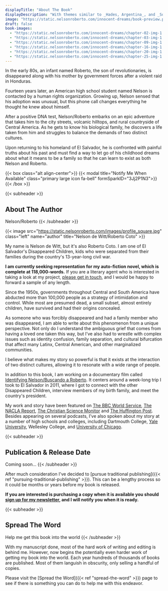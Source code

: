 ```yaml
---
displayTitle: "About The Book"
displayDescription: "With themes similar to _Hades, Argentina_, and _Solito_, _**Waking From Innocent Dreams**_ combines memoir with magical realism and historical fiction. It explores the phenomenon of forced disappearances and asks the question, “Can a family reunited in the aftermath of war ever truly heal their broken bonds?"
image: "https://static.nelsonroberto.com/innocent-dreams/book-preview.png"
draft: false
book-images:
  - "https://static.nelsonroberto.com/innocent-dreams/chapter-02-img-1.jpg"
  - "https://static.nelsonroberto.com/innocent-dreams/chapter-03-img-1.jpeg"
  - "https://static.nelsonroberto.com/innocent-dreams/chapter-09-img-1.jpeg"
  - "https://static.nelsonroberto.com/innocent-dreams/chapter-16-img-1.jpg"
  - "https://static.nelsonroberto.com/innocent-dreams/chapter-20-img-1.jpg"
  - "https://static.nelsonroberto.com/innocent-dreams/chapter-25-img-1.jpg"
---
```


In the early 80s, an infant named Roberto, the son of revolutionaries, is disappeared along with his mother by government forces after a violent raid in Honduras.

Fourteen years later, an American high school student named Nelson is contacted by a human rights organization. Growing up, Nelson sensed that his adoption was unusual, but this phone call changes everything he thought he knew about himself.

After a positive DNA test, Nelson/Roberto embarks on an epic adventure that takes him to the city streets, volcanic hilltops, and rural countryside of Central America. As he gets to know his biological family, he discovers a life taken from him and struggles to balance the demands of two distinct cultures.

Upon returning to his homeland of El Salvador, he is confronted with painful truths about his past and must find a way to let go of his childhood dreams about what it means to be a family so that he can learn to exist as both Nelson and Roberto.

{{< box class="alt align-center">}}
{{< modal title="Notify Me When Available" class="primary large icon fa-bell" formSparkID="3Jj2P1N3">}}
{{< /box >}}

{{< subheader >}}

## About The Author

Nelson/Roberto
{{< /subheader >}}

{{< image src="https://static.nelsonroberto.com/images/profile_square.jpg" class="left" name="author" title="Nelson de Witt/Roberto Coto" >}}

My name is Nelson de Witt, but it's also Roberto Coto. I am one of El Salvador's Disappeared Children, kids who were separated from their families during the country's 13-year-long civil war.

**I am currently seeking representation for my auto-fiction novel, which is complete at 118,000-words.** If you are a literary agent who is interested in taking a look at my project, [please get in touch](#contact-info), and I would be happy to forward a sample of any length.

Since the 1950s, governments throughout Central and South America have abducted more than 100,000 people as a strategy of intimidation and control. While most are presumed dead, a small subset, almost entirely children, have survived and had their origins concealed.

As someone who was forcibly disappeared and had a family member who was disappeared, I am able to write about this phenomenon from a unique perspective. Not only do I understand the ambiguous grief that comes from having a loved one taken this way, but I’ve also had to wrestle with complex issues such as identity confusion, family separation, and cultural bifurcation that affect many Latinx, Central American, and other marginalized communities.

I believe what makes my story so powerful is that it exists at the interaction of two distinct cultures, allowing it to resonate with a wide range of people.

In addition to this book, I am working on a documentary film called [Identifying Nelson/Buscando a Roberto](https://www.identifyingnelson.com/). It centers around a week-long trip I took to El Salvador in 2011, where I got to connect with the other Disappeared Children, interview members of my birth family, and meet the country's president.

My work and story have been featured on [The BBC World Service](https://www.bbc.co.uk/programmes/w3ct6qpd), [The NACLA Report](https://www.tandfonline.com/doi/full/10.1080/10714839.2024.2356304?src=exp-la#d1e155), [The Christian Science Monitor](https://www.csmonitor.com/World/Americas/Latin-America-Monitor/2013/1019/Former-missing-child-in-El-Salvador-s-civil-war-tells-his-journey-in-film) and [The Huffington Post](http://www.huffingtonpost.com/2011/11/03/el-salvador-adoption-identifying-nelson_n_1073980.html). Besides appearing on several podcasts, I’ve also spoken about my story at a number of high schools and colleges, including Dartmouth College, [Yale University](https://erm.yale.edu/event/identifying-nelson-film-qa-filmmaker-nelson-de-witt), Wellesley College, and [University of Chicago](https://www.youtube.com/watch?v=YV57JTa9vlM).

{{< subheader >}}

## Publication & Release Date

Coming soon...
{{< /subheader >}}

After much consideration I've decided to [pursue traditional publishing]({{< ref "pursuing-traditional-publishing" >}}). This can be a lengthy process so it could be months or years before my book is released.

**If you are interested is purchasing a copy when it is available you should [sign up for my newsletter](#subscribe), and I will notify you when it is ready.**

{{< subheader >}}

## Spread The Word

Help me get this book into the world
{{< /subheader >}}

With my manuscript done, most of the hard work of writing and editing is behind me. However, now begins the potentially even harder work of getting my book into the world. Each year hundreds of thousands of books are published. Most of them languish in obscurity, only selling a handful of copies.

Please visit the [Spread the Word]({{< ref "spread-the-word" >}}) page to see if there is something you can do to help me with this endeavor.
